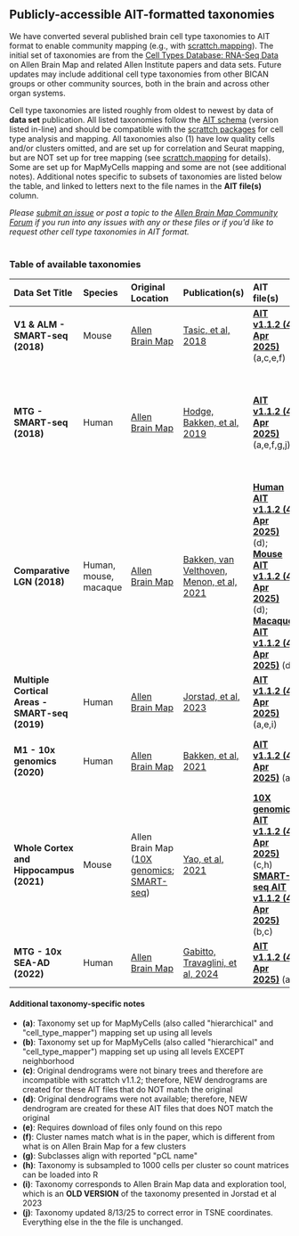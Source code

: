 ## Publicly-accessible AIT-formatted taxonomies

We have converted several published brain cell type taxonomies to AIT format to enable community mapping (e.g., with [scrattch.mapping](https://github.com/AllenInstitute/scrattch.mapping)). The initial set of taxonomies are from the [Cell Types Database: RNA-Seq Data](https://portal.brain-map.org/atlases-and-data/rnaseq) on Allen Brain Map and related Allen Institute papers and data sets.  Future updates may include additional cell type taxonomies from other BICAN groups or other community sources, both in the brain and across other organ systems.  

Cell type taxonomies are listed roughly from oldest to newest by data of **data set** publication. All listed taxonomies follow the [AIT schema](https://github.com/AllenInstitute/AllenInstituteTaxonomy/tree/main/schema) (version listed in-line) and should be compatible with the [scrattch packages](https://github.com/AllenInstitute/scrattch) for cell type analysis and mapping. All taxonomies also (1) have low quality cells and/or clusters omitted, and are set up for correlation and Seurat mapping, but are NOT set up for tree mapping (see [scrattch.mapping](https://github.com/AllenInstitute/scrattch.mapping) for details).  Some are set up for MapMyCells mapping and some are not (see additional notes).  Additional notes specific to subsets of taxonomies are listed below the table, and linked to letters next to the file names in the **AIT file(s)** column.

*Please [submit an issue](https://github.com/AllenInstitute/AllenInstituteTaxonomy/issues) or post a topic to the [Allen Brain Map Community Forum](https://community.brain-map.org/) if you run into any issues with any or these files or if you'd like to request other cell type taxonomies in AIT format.*
<br>
<br>

### Table of available taxonomies

| Data Set Title | Species | Original Location | Publication(s) | AIT file(s) | Supporting file(s)|
|:-----|:------|:------|:------|:----|:----|
| **V1 & ALM - SMART-seq (2018)**  | Mouse |  [Allen Brain Map](https://portal.brain-map.org/atlases-and-data/rnaseq/mouse-v1-and-alm-smart-seq)    |  [Tasic, et al, 2018](https://www.nature.com/articles/s41586-018-0654-5) | **[AIT v1.1.2 (4 Apr 2025)](https://allen-cell-type-taxonomies.s3.us-west-2.amazonaws.com/Mouse_VISp_ALM_SMART_seq_04042025.h5ad)** (a,c,e,f)  | [Conversion script](https://raw.githubusercontent.com/AllenInstitute/AllenInstituteTaxonomy/main/conversion_scripts/AIT_script_Mouse_VISp_ALM_SMART_seq_04042025.r);<br> [Dendrogram](https://github.com/AllenInstitute/AllenInstituteTaxonomy/raw/refs/heads/main/conversion_data/Mouse_VISp_ALM_SMART_seq_04042025_dend.RData);<br> [TSNE coordinates](https://github.com/AllenInstitute/AllenInstituteTaxonomy/raw/refs/heads/main/conversion_data/Mouse_VISp_ALM_SMART_seq_04042025_tsne.feather)  |
| **MTG - SMART-seq (2018)**   | Human |  [Allen Brain Map](https://portal.brain-map.org/atlases-and-data/rnaseq/human-mtg-smart-seq)  |  [Hodge, Bakken, et al, 2019](https://www.nature.com/articles/s41586-019-1506-7) | **[AIT v1.1.2 (4 Apr 2025)](https://allen-cell-type-taxonomies.s3.us-west-2.amazonaws.com/Human_MTG_SMART_seq_04042025.h5ad)** (a,e,f,g,j)  | [Conversion script](https://raw.githubusercontent.com/AllenInstitute/AllenInstituteTaxonomy/main/conversion_scripts/AIT_script_Human_MTG_SMART_seq_04042025.r);<br> [Dendrogram](https://github.com/AllenInstitute/AllenInstituteTaxonomy/raw/refs/heads/main/conversion_data/Human_MTG_SMART_seq_04042025_dend.RData);<br> [TSNE coordinates](https://github.com/AllenInstitute/AllenInstituteTaxonomy/raw/refs/heads/main/conversion_data/Human_MTG_SMART_seq_04042025_tsne.csv);<br> [Cluster information](https://github.com/AllenInstitute/AllenInstituteTaxonomy/raw/refs/heads/main/conversion_data/Human_MTG_SMART_seq_04042025_cluster_info.csv);<br> [Cell by **isoform** matrix](https://allen-cell-type-taxonomies.s3.us-west-2.amazonaws.com/Hodge2019_isoforms.h5ad)  |
| **Comparative LGN (2018)**  | Human, mouse, macaque |  [Allen Brain Map](https://portal.brain-map.org/atlases-and-data/rnaseq/comparative-lgn)    |  [Bakken, van Velthoven, Menon, et al, 2021](https://elifesciences.org/articles/64875) | **[Human AIT v1.1.2 (4 Apr 2025)](https://allen-cell-type-taxonomies.s3.us-west-2.amazonaws.com/Human_LGN_SMART_seq_04042025.h5ad)** (d); <br> **[Mouse AIT v1.1.2 (4 Apr 2025)](https://allen-cell-type-taxonomies.s3.us-west-2.amazonaws.com/Mouse_LGN_SMART_seq_04042025.h5ad)** (d); <br> **[Macaque AIT v1.1.2 (4 Apr 2025)](https://allen-cell-type-taxonomies.s3.us-west-2.amazonaws.com/Macaque_LGN_SMART_seq_04042025.h5ad)** (d)  | [Human conversion script](https://raw.githubusercontent.com/AllenInstitute/AllenInstituteTaxonomy/main/conversion_scripts/AIT_script_Human_LGN_SMART_seq_04042025.r);<br> [Mouse conversion script](https://raw.githubusercontent.com/AllenInstitute/AllenInstituteTaxonomy/main/conversion_scripts/AIT_script_Mouse_LGN_SMART_seq_04042025.r);<br> [Macaque conversion script](https://raw.githubusercontent.com/AllenInstitute/AllenInstituteTaxonomy/main/conversion_scripts/AIT_script_Macaque_LGN_SMART_seq_04042025.r)   |
| **Multiple Cortical Areas - SMART-seq (2019)**  | Human |  [Allen Brain Map](https://portal.brain-map.org/atlases-and-data/rnaseq/human-multiple-cortical-areas-smart-seq)  |  [Jorstad, et al, 2023](https://www.science.org/doi/10.1126/science.adf6812) | **[AIT v1.1.2 (4 Apr 2025)](https://allen-cell-type-taxonomies.s3.us-west-2.amazonaws.com/Human_neocortex_SMART_seq_04042025.h5ad)** (a,e,i)  | [Conversion script](https://raw.githubusercontent.com/AllenInstitute/AllenInstituteTaxonomy/main/conversion_scripts/AIT_script_neocortex_SMART_seq_04042025.r);<br> [Dendrogram](https://github.com/AllenInstitute/AllenInstituteTaxonomy/raw/refs/heads/main/conversion_data/Human_neocortex_SMART_seq_04042025_dend.RData) |
| **M1 - 10x genomics (2020)**  | Human |  [Allen Brain Map](https://portal.brain-map.org/atlases-and-data/rnaseq/human-m1-10x)    |  [Bakken, et al, 2021](https://www.nature.com/articles/s41586-021-03465-8) | **[AIT v1.1.2 (4 Apr 2025)](https://allen-cell-type-taxonomies.s3.us-west-2.amazonaws.com/Human_M1_10X_seq_04042025.h5ad)** (a)  | [Conversion script](https://raw.githubusercontent.com/AllenInstitute/AllenInstituteTaxonomy/main/conversion_scripts/AIT_script_Human_M1_10X_seq_04042025.r);<br> [Cell Type Knowledge Explorer](https://knowledge.brain-map.org/celltypes/CCN201912131)  |
| **Whole Cortex and Hippocampus (2021)**  | Mouse |  Allen Brain Map<br>([10X genomics](https://portal.brain-map.org/atlases-and-data/rnaseq/mouse-whole-cortex-and-hippocampus-10x); [SMART-seq](https://portal.brain-map.org/atlases-and-data/rnaseq/mouse-whole-cortex-and-hippocampus-smart-seq))    |  [Yao, et al, 2021](https://www.sciencedirect.com/science/article/pii/S0092867421005018) | **[10X genomics AIT v1.1.2 (4 Apr 2025)](https://allen-cell-type-taxonomies.s3.us-west-2.amazonaws.com/Mouse_cortex_hippocampus_10X_seq_04042025.h5ad)** (c,h) <br> **[SMART-seq AIT v1.1.2 (4 Apr 2025)](https://allen-cell-type-taxonomies.s3.us-west-2.amazonaws.com/Mouse_cortex_hippocampus_SMART_seq_04042025.h5ad)** (b,c)  | [10x genomics conversion script](https://raw.githubusercontent.com/AllenInstitute/AllenInstituteTaxonomy/main/conversion_scripts/AIT_script_Mouse_cortex_hippocampus_10X_seq_04042025.r);<br> [SMART-seq conversion script](https://raw.githubusercontent.com/AllenInstitute/AllenInstituteTaxonomy/main/conversion_scripts/AIT_script_Mouse_cortex_hippocampus_SMART_seq_04042025.r)   |
| **MTG - 10x SEA-AD (2022)**  | Human |  [Allen Brain Map](https://portal.brain-map.org/atlases-and-data/rnaseq/human-mtg-10x_sea-ad)  |  [Gabitto, Travaglini, et al, 2024](https://www.nature.com/articles/s41593-024-01774-5) | **[AIT v1.1.2 (4 Apr 2025)](https://allen-cell-type-taxonomies.s3.us-west-2.amazonaws.com/Human_MTG_SEAAD_04042025.h5ad)** (a)  | [Conversion script](https://raw.githubusercontent.com/AllenInstitute/AllenInstituteTaxonomy/main/conversion_scripts/AIT_script_Human_MTG_SEAAD_04042025.r)  |

#### Additional taxonomy-specific notes

* **(a)**: Taxonomy set up for MapMyCells (also called "hierarchical" and "cell_type_mapper") mapping set up using all levels<br>
* **(b)**: Taxonomy set up for MapMyCells (also called "hierarchical" and "cell_type_mapper") mapping set up using all levels EXCEPT neighborhood<br>
* **(c)**: Original dendrograms were not binary trees and therefore are incompatible with scrattch v1.1.2; therefore, NEW dendrograms are created for these AIT files that do NOT match the original<br>
* **(d)**: Original dendrograms were not available; therefore, NEW dendrogram are created for these AIT files that does NOT match the original<br>
* **(e)**: Requires download of files only found on this repo<br>
* **(f)**: Cluster names match what is in the paper, which is different from what is on Allen Brain Map for a few clusters<br>
* **(g)**: Subclasses align with reported "pCL name"<br>
* **(h)**: Taxonomy is subsampled to 1000 cells per cluster so count matrices can be loaded into R<br>
* **(i)**: Taxonomy corresponds to Allen Brain Map data and exploration tool, which is an **OLD VERSION** of the taxonomy presented in Jorstad et al 2023<br>
* **(j)**: Taxonomy updated 8/13/25 to correct error in TSNE coordinates.  Everything else in the the file is unchanged.

